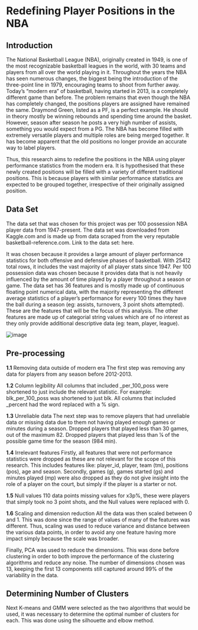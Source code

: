 # Redefining Player Positions in the NBA

## Introduction
The National Basketball League (NBA), originally created in 1949, is one of the most recognizable basketball leagues in the world, with 30 teams and players from all over the world playing in it. Throughout the years the NBA has seen numerous changes, the biggest being the introduction of the three-point line in 1979, encouraging teams to shoot from further away. Today’s “modern era” of basketball, having started in 2013, is a completely different game than before. The problem remains that even though the NBA has completely changed, the positions players are assigned have remained the same. Draymond Green, listed as a PF, is a perfect example. He should in theory mostly be winning rebounds and spending time around the basket. However, season after season he posts a very high number of assists, something you would expect from a PG. The NBA has become filled with extremely versatile players and multiple roles are being merged together. It has become apparent that the old positions no longer provide an accurate way to label players. 

Thus, this research aims to redefine the positions in the NBA using player performance statistics from the modern era. It is hypothesised that these newly created positions will be filled with a variety of different traditional positions. This is because players with similar performance statistics are expected to be grouped together, irrespective of their originally assigned position.

## Data Set
The data set that was chosen for this project was per 100 possession NBA player data from 1947-present. The data set was downloaded from Kaggle.com and is made up from data scraped from the very reputable basketball-reference.com. Link to the data set: here.

It was chosen because it provides a large amount of player performance statistics for both offensive and defensive phases of basketball. With 25412 total rows, it includes the vast majority of all player stats since 1947. Per 100 possession data was chosen because it provides data that is not heavily influenced by the amount of time played by a player throughout a season or game. The data set has 36 features and is mostly made up of continuous floating point numerical data, with the majority representing the different average statistics of a player’s performance for every 100 times they have the ball during a season (eg: assists, turnovers, 3 point shots attempted). These are the features that will be the focus of this analysis. The other features are made up of categorial string values which are of no interest as they only provide additional descriptive data (eg: team, player, league).


![image](https://user-images.githubusercontent.com/652368/233578925-0c1a908a-ac65-4a13-8424-7e74c3588fdf.png)

## Pre-processing

**1.1** Removing data outside of modern era
The first step was removing any data for players from any season before 2012-2013.

**1.2** Column legibility
All columns that included _per_100_poss were shortened to just include the relevant statistic. For example: blk_per_100_poss was shortened to just blk. All columns that included _percent had the word replaced with a % sign.

**1.3** Unreliable data
The next step was to remove players that had unreliable data or missing data due to them not having played enough games or minutes during a season. 
Dropped players that played less than 30 games, out of the maximum 82.
Dropped players that played less than 1⁄4 of the possible game time for the season (984 min). 

**1.4** Irrelevant features
Firstly, all features that were not performance statistics were dropped as these are not relevant for the scope of this research. This includes features like: player_id, player, team (tm), positions (pos), age and season. Secondly, games (g), games started (gs) and minutes played (mp) were also dropped as they do not give insight into the role of a player on the court, but simply if the player is a starter or not.

**1.5** Null values
110 data points missing values for x3p%, these were players that simply took no 3 point shots, and the Null values were replaced with 0.

**1.6** Scaling and dimension reduction
All the data was then scaled between 0 and 1. This was done since the range of values of many of the features was different. Thus, scaling was used to reduce variance and distance between the various data points, in order to avoid any one feature having more impact simply because the scale was broader.

Finally, PCA was used to reduce the dimensions. This was done before clustering in order to both improve the performance of the clustering algorithms and reduce any noise. The number of dimensions chosen was 13, keeping the first 13 components still captured around 99% of the variability in the data.

## Determining Number of Clusters 

Next K-means and GMM were selected as the two algorithms that would be used, it was necessary to determine the optimal number of clusters for each. This was done using the silhouette and elbow method.



